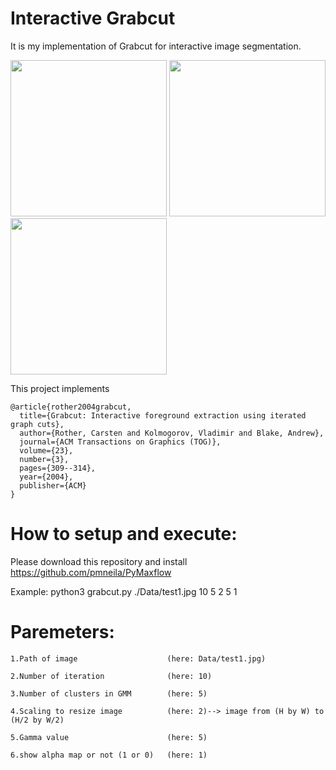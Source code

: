 # Interactive Grabcut

It is my implementation of Grabcut for interactive image segmentation.

<p float="left">
  <img src="https://github.com/hsihsun/Interactive-Grabcut/blob/master/Data/test3.jpg" width="250" />
  <img src="https://github.com/hsihsun/Interactive-Grabcut/blob/master/select.jpg" width="250" /> 
  <img src="https://github.com/hsihsun/Interactive-Grabcut/blob/master/grabcut.jpg" width="250" /> 
</p>


This project implements

    @article{rother2004grabcut,
      title={Grabcut: Interactive foreground extraction using iterated graph cuts},
      author={Rother, Carsten and Kolmogorov, Vladimir and Blake, Andrew},
      journal={ACM Transactions on Graphics (TOG)},
      volume={23},
      number={3},
      pages={309--314},
      year={2004},
      publisher={ACM}
    }

# How to setup and execute:

Please download this repository and install https://github.com/pmneila/PyMaxflow

Example: python3 grabcut.py ./Data/test1.jpg 10 5 2 5 1

# Paremeters:

```
1.Path of image                    (here: Data/test1.jpg)

2.Number of iteration              (here: 10)

3.Number of clusters in GMM        (here: 5)

4.Scaling to resize image          (here: 2)--> image from (H by W) to (H/2 by W/2)

5.Gamma value                      (here: 5)

6.show alpha map or not (1 or 0)   (here: 1)
```
